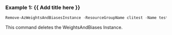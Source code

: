 ### Example 1: {{ Add title here }}
```powershell
Remove-AzWeightsAndBiasesInstance -ResourceGroupName clitest -Name test-instance-cli-1
```

This command deletes the WeightsAndBiases Instance. 